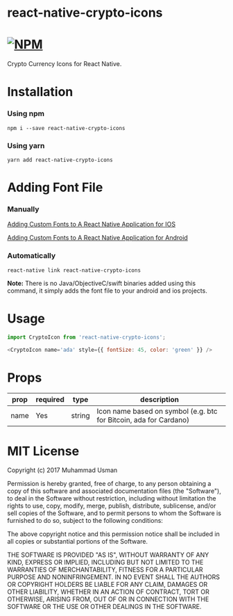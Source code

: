 # react-native-crypto-icons

# [![NPM](https://nodei.co/npm/react-native-crypto-icons.png)](https://npmjs.org/package/react-native-crypto-icons)


Crypto Currency Icons for React Native.


# Installation

### Using npm
`npm i --save react-native-crypto-icons`

### Using yarn

`yarn add react-native-crypto-icons`

# Adding Font File

### Manually

[Adding Custom Fonts to A React Native Application for IOS](https://medium.com/@dabit3/adding-custom-fonts-to-react-native-b266b41bff7f)

[Adding Custom Fonts to A React Native Application for Android](https://medium.com/@gattermeier/custom-fonts-in-react-native-for-android-b8a331a7d2a7)

### Automatically

`react-native link react-native-crypto-icons`

**Note:** There is no Java/ObjectiveC/swift binaries added using this command, it simply adds the font file to your android and ios projects.



# Usage
```javascript
import CryptoIcon from 'react-native-crypto-icons';

<CryptoIcon name='ada' style={{ fontSize: 45, color: 'green' }} />

```

# Props
| prop | required | type | description |
| ---- | ---- | ----| ---- |
| name | Yes | string | Icon name based on symbol (e.g. btc for Bitcoin, ada for Cardano) |


# MIT License

Copyright (c) 2017 Muhammad Usman

Permission is hereby granted, free of charge, to any person obtaining a copy
of this software and associated documentation files (the "Software"), to deal
in the Software without restriction, including without limitation the rights
to use, copy, modify, merge, publish, distribute, sublicense, and/or sell
copies of the Software, and to permit persons to whom the Software is
furnished to do so, subject to the following conditions:

The above copyright notice and this permission notice shall be included in all
copies or substantial portions of the Software.

THE SOFTWARE IS PROVIDED "AS IS", WITHOUT WARRANTY OF ANY KIND, EXPRESS OR
IMPLIED, INCLUDING BUT NOT LIMITED TO THE WARRANTIES OF MERCHANTABILITY,
FITNESS FOR A PARTICULAR PURPOSE AND NONINFRINGEMENT. IN NO EVENT SHALL THE
AUTHORS OR COPYRIGHT HOLDERS BE LIABLE FOR ANY CLAIM, DAMAGES OR OTHER
LIABILITY, WHETHER IN AN ACTION OF CONTRACT, TORT OR OTHERWISE, ARISING FROM,
OUT OF OR IN CONNECTION WITH THE SOFTWARE OR THE USE OR OTHER DEALINGS IN THE
SOFTWARE.

